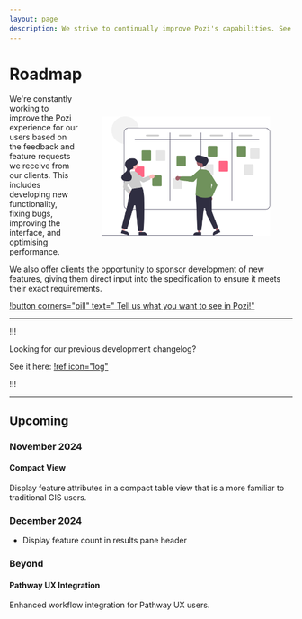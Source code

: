 ```yaml
---
layout: page
description: We strive to continually improve Pozi's capabilities. See what we've got planned for Pozi.
---
```


# Roadmap

<img src="/static/img/undraw/undraw_scrum_board_re_wk7v.svg" alt="" style="float:right;width:300px;margin:40px 40px;">

We're constantly working to improve the Pozi experience for our users based on the feedback and feature requests we receive from our clients. This includes developing new functionality, fixing bugs, improving the interface, and optimising performance.

We also offer clients the opportunity to sponsor development of new features, giving them direct input into the specification to ensure it meets their exact requirements.

[!button corners="pill" text="&nbsp;Tell us what you want to see in Pozi!"](/contact/)

---

!!!

Looking for our previous development changelog?

See it here: [!ref icon="log"](/changelog/)

!!!

---

## Upcoming

### November 2024

#### Compact View

Display feature attributes in a compact table view that is a more familiar to traditional GIS users.

### December 2024

- Display feature count in results pane header

### Beyond

#### Pathway UX Integration

Enhanced workflow integration for Pathway UX users.
